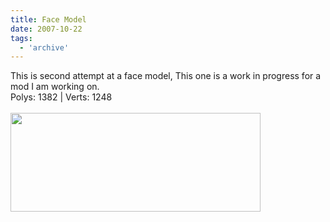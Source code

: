 ```yaml
---
title: Face Model
date: 2007-10-22
tags:
  - 'archive'
---
```


This is second attempt at a face model, This one is a work in progress for a mod I am working on.<br />Polys: 1382 | Verts: 1248<br /><br /><a onblur="try {parent.deselectBloggerImageGracefully();} catch(e) {}" href="http://2.bp.blogspot.com/_zdYMSK7YuAA/SarfJa1I2RI/AAAAAAAAFFY/c9gQ42uKD1U/s1600-h/head_view_web_medium.jpg"><img style="float:left; margin:0 10px 10px 0;cursor:pointer; cursor:hand;width: 400px; height: 158px;" src="http://2.bp.blogspot.com/_zdYMSK7YuAA/SarfJa1I2RI/AAAAAAAAFFY/c9gQ42uKD1U/s400/head_view_web_medium.jpg" border="0" alt="" id="BLOGGER_PHOTO_ID_5308300463723567378" /></a>
